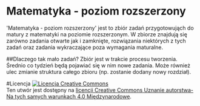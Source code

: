 # Matematyka - poziom rozszerzony
'Matematyka - poziom rozszerzony' jest to zbiór zadań przygotowująch do matury z matematyki na poziomie rozszerzonym. W zbiorze znajdują
się zarówno zadania otwarte jak i zamknięte, rozwiązania niektórych z tych zadań oraz zadania wykraczające poza wymagania maturalne.

##Dlaczego tak mało zadań?
Zbiór jest w trakcie procesu tworzenia. Średnio co tydzień będą pojawiać się w nim nowe zadania. Może również ulec zmianie struktura całego
zbioru (np. zostanie dodany nowy rozdział).

#Licencja
<a rel="license" href="http://creativecommons.org/licenses/by-sa/4.0/"><img alt="Licencja Creative Commons" style="border-width:0" src="https://i.creativecommons.org/l/by-sa/4.0/88x31.png" /></a><br />Ten utwór jest dostępny na <a rel="license" href="http://creativecommons.org/licenses/by-sa/4.0/">licencji Creative Commons Uznanie autorstwa-Na tych samych warunkach 4.0 Międzynarodowe</a>.
